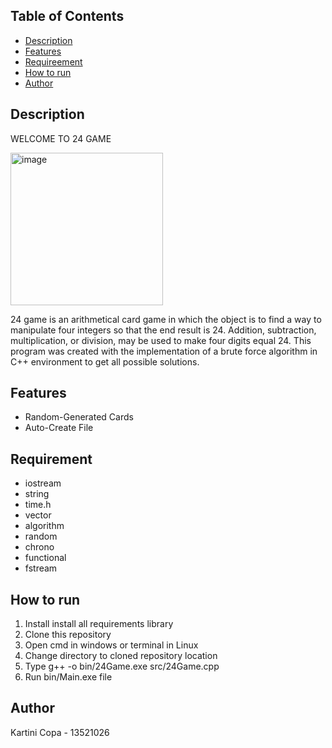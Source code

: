 ## Table of Contents
* [Description](#deskripsi-umum)
* [Features](#fitur)
* [Requireement](#requirement)
* [How to run](#cara-menjalankan-program)
* [Author](#penulis)


## Description
WELCOME TO 24 GAME

<img width="244" alt="image" src="https://user-images.githubusercontent.com/102657926/214458635-1ee0200f-b27e-4131-b348-7d5711da083a.png">

24 game is an arithmetical card game in which the object is to find a way to manipulate four integers so that the end result is 24. Addition, subtraction, multiplication, or division, may be used to make four digits equal 24. This program was created with the implementation of a brute force algorithm in C++ environment to get all possible solutions.


## Features
- Random-Generated Cards
- Auto-Create File


## Requirement
- iostream
- string
- time.h
- vector
- algorithm
- random
- chrono
- functional
- fstream

## How to run
1. Install install all requirements library
2. Clone this repository
3. Open cmd in windows or terminal in Linux
4. Change directory to cloned repository location
5. Type g++ -o bin/24Game.exe src/24Game.cpp
6. Run bin/Main.exe file

## Author
Kartini Copa - 13521026
